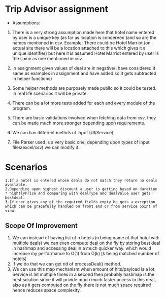 # Trip Advisor assignment


* Assumptions: 
1. There is a very strong assumption made here that hotel name entered by user is a unique key (as far as location is concerned )and so are the names mentioned in csv.
        Example: There could be Hotel Marriot (on actual site there will be a location attached to this which gives it a unique identifier) but here it is assumed Hotel Marriot entered by user
        is the same as one mentioned in csv.
        
2. In assignment given values of deal are in negative(i have considered it same as examples in assignment and have added so it gets subtracted in helper functions)
3. Some helper methods are purposely made public so it could be tested. In real life scenarios it will be private.
4. There can be a lot more tests added for each and every module of the program.
5. There are basic validations involved when fetching data from csv, they can be made much more stronger depending upon requirements.
6. We can hav different methds of input (UI/Service).
7. File Parser used is a very basic one, depending upon types of input files(excel/csv) we can modify it.


<h1>Scenarios</h1>

    1.If a hotel is entered whose deals do not match they return no deals available.
    2.Depending upon highest discount a user is getting based on duration * nightlyPrice and comparing with dealType and dealValue user gets bestdeal.
    3.If user gives any of the required fields empty he gets a exception which can be gracefully handled on front end or from service point of view.
    
<h2>Scope Of Improvement</h2>

1. We can instead of having list of n hotels (n being name of that hotel with multiple deals) we can even compute deal on the fly by storing best deal in hashmap and accessing deal in a much quicker way.
which would increase my performance to O(1) from O(k) [k being matched number of hotels]
 2. If we do that we can get rid of processDeal() method.
  3. We can use this map mechanism when amount of hits/payload is a lot. Service is hit multiple times in a second then probably hashmap is the best solution since it will privide much much faster access to this deal, also as it gets computed on the fly there is not much space required hence reduces space complexity. 
